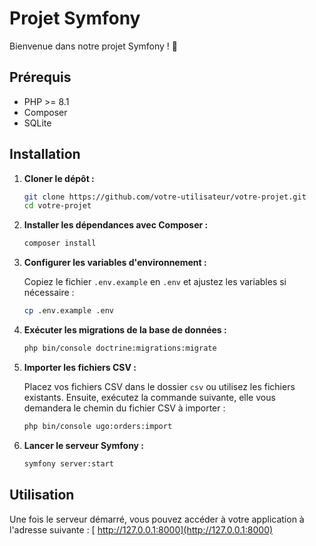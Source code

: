 # Projet Symfony

Bienvenue dans notre projet Symfony ! 🚀

## Prérequis

- PHP >= 8.1
- Composer
- SQLite

## Installation

1. **Cloner le dépôt :**

   ```bash
   git clone https://github.com/votre-utilisateur/votre-projet.git
   cd votre-projet
   ```

2. **Installer les dépendances avec Composer :**

   ```bash
   composer install
   ```

3. **Configurer les variables d'environnement :**

   Copiez le fichier `.env.example` en `.env` et ajustez les variables si nécessaire :

   ```bash
   cp .env.example .env
   ```

4. **Exécuter les migrations de la base de données :**

   ```bash
   php bin/console doctrine:migrations:migrate
   ```

5. **Importer les fichiers CSV :**

   Placez vos fichiers CSV dans le dossier `csv` ou utilisez les fichiers existants. Ensuite, exécutez la commande suivante, elle vous demandera le chemin du fichier CSV à importer :

   ```bash
   php bin/console ugo:orders:import
   ```

6. **Lancer le serveur Symfony :**

   ```bash
   symfony server:start
   ```

## Utilisation

Une fois le serveur démarré, vous pouvez accéder à votre application à l'adresse suivante : [ http://127.0.0.1:8000](http://127.0.0.1:8000)